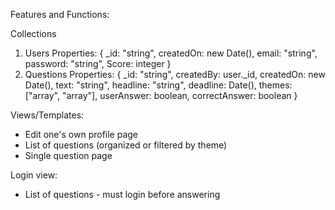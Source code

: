 Features and Functions:

Collections
1. Users
 Properties:
  {
    _id: "string",
    createdOn: new Date(),
    email: "string",
    password: "string",
    Score: integer
  }  
2. Questions
  Properties:
    {
      _id: "string",
      createdBy: user._id,
      createdOn: new Date(),
      text: "string",
      headline: "string",
      deadline: Date(),
      themes: ["array", "array"],
      userAnswer: boolean,
      correctAnswer: boolean
    }

Views/Templates:
 - Edit one's own profile page
 - List of questions (organized or filtered by theme)
 - Single question page

 Login view:
  - List of questions - must login before answering
